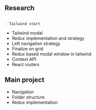 ## Research
																			- Tailwind start
- Tailwind modal
- Redux implementation and strategy
- Left navigation strategy
- Finalize on grid
- Redux based modal window in tailwind
- Context API
- React routers

## Main project
- Navigation
- Folder structure
- Redux implementation
